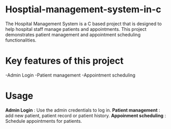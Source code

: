 # Hosptial-management-system-in-c
The Hospital Management System is a C based project that is designed to help hospital staff manage patients and appointments. 
This project demonstrates patient management and appointment scheduling functionalities.

# Key features of this project 
-Admin Login 
-Patient management
-Appointment scheduling 

# Usage
**Admin Login** : Use the admin credentials to log in.
**Patient management** : add new patient, patient record or patient history.
**Appoinment scheduling** : Schedule appointments for patients.
